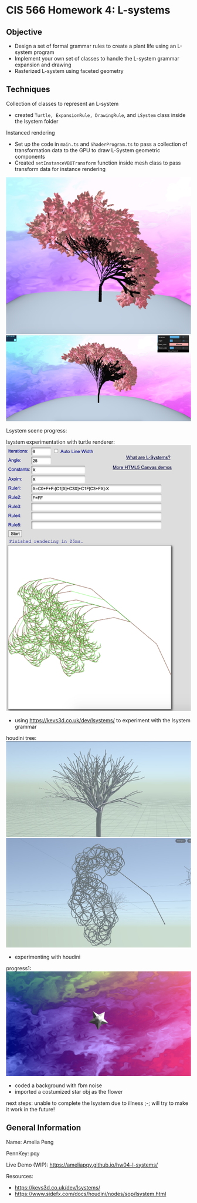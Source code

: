 # CIS 566 Homework 4: L-systems

## Objective

- Design a set of formal grammar rules to create a plant life using an L-system program
- Implement your own set of classes to handle the L-system grammar expansion and drawing
- Rasterized L-system using faceted geometry

## Techniques

Collection of classes to represent an L-system

- created `Turtle, ExpansionRule, DrawingRule`, and `LSystem` class inside the lsystem folder

Instanced rendering

- Set up the code in `main.ts` and `ShaderProgram.ts` to pass a collection of transformation data to the GPU to draw L-System geometric components
- Created `setInstanceVBOTransform` function inside mesh class to pass transform data for instance rendering

![](fin0.png)
![](fin1.png)

Lsystem scene progress:

lsystem experimentation with turtle renderer: ![](lsystem.png)

- using https://kevs3d.co.uk/dev/lsystems/ to experiment with the lsystem grammar

houdini tree: ![](htree1.jpg) ![](htree2.jpg)

- experimenting with houdini

progress1: ![](progress2.png)

- coded a background with fbm noise
- imported a costumized star obj as the flower

next steps: unable to complete the lsystem due to illness ;-; will try to make it work in the future!

## General Information

Name: Amelia Peng

PennKey: pqy

Live Demo (WIP): https://ameliapqy.github.io/hw04-l-systems/

Resources:

- https://kevs3d.co.uk/dev/lsystems/
- https://www.sidefx.com/docs/houdini/nodes/sop/lsystem.html
